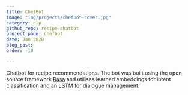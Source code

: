 ```yaml
---
title: ChefBot
image: "img/projects/chefbot-cover.jpg"
category: nlp
github_repo: recipe-chatbot
project_page: chefbot
date: Jan 2020
blog_post: 
order: -10

---
```

Chatbot for recipe recommendations. The bot was built using the open source framework [Rasa](https://github.com/RasaHQ/rasa) and utilises learned embeddings for intent classification and an LSTM for dialogue management.